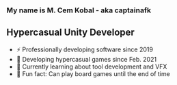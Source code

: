 ### My name is M. Cem Kobal - aka captainafk 

## Hypercasual Unity Developer

- ⚡ Professionally developing software since 2019
- 🔭 Developing hypercasual games since Feb. 2021
- 🌱 Currently learning about tool development and VFX
- 🎲 Fun fact: Can play board games until the end of time
